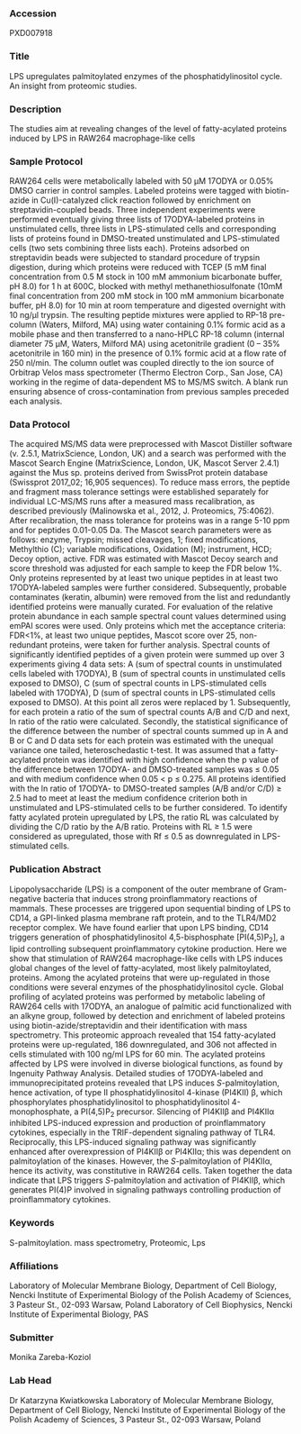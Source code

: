 ### Accession
PXD007918

### Title
LPS upregulates palmitoylated enzymes of the phosphatidylinositol cycle. An insight from proteomic studies.

### Description
The studies aim at revealing changes of the level of fatty-acylated proteins induced  by LPS in RAW264 macrophage-like cells

### Sample Protocol
RAW264 cells were metabolically labeled with 50 μM 17ODYA or 0.05% DMSO carrier in control samples. Labeled proteins were tagged with biotin-azide in Cu(I)-catalyzed click reaction followed by enrichment on streptavidin-coupled beads. Three independent experiments were performed eventually giving three lists of 17ODYA-labeled proteins in unstimulated cells, three lists in LPS-stimulated cells and corresponding lists of proteins found in DMSO-treated unstimulated and LPS-stimulated cells (two sets combining three lists each). Proteins adsorbed on streptavidin beads were subjected to standard procedure of trypsin digestion, during which proteins were reduced with TCEP (5 mM final concentration from 0.5 M stock in 100 mM ammonium bicarbonate buffer, pH 8.0) for 1 h at 600C, blocked with methyl methanethiosulfonate (10mM final concentration from 200 mM stock in 100 mM ammonium bicarbonate buffer, pH 8.0) for 10 min at room temperature and digested overnight with 10 ng/μl trypsin. The resulting peptide mixtures were applied to RP-18 pre-column (Waters, Milford, MA) using water containing 0.1% formic acid as a mobile phase and then transferred to a nano-HPLC RP-18 column (internal diameter 75 µM, Waters, Milford MA) using acetonitrile gradient (0 – 35% acetonitrile in 160 min) in the presence of 0.1% formic acid at a flow rate of 250 nl/min. The column outlet was coupled directly to the ion source of Orbitrap Velos mass spectrometer (Thermo Electron Corp., San Jose, CA) working in the regime of data-dependent MS to MS/MS switch. A blank run ensuring absence of cross-contamination from previous samples preceded each analysis.

### Data Protocol
The acquired MS/MS data were preprocessed with Mascot Distiller software (v. 2.5.1, MatrixScience, London, UK) and a search was performed with the Mascot Search Engine (MatrixScience, London, UK, Mascot Server 2.4.1) against the Mus sp.  proteins derived from SwissProt protein database (Swissprot 2017_02; 16,905 sequences). To reduce mass errors, the peptide and fragment mass tolerance settings were established separately for individual LC-MS/MS runs after a measured mass recalibration, as described previously (Malinowska et al., 2012, J. Proteomics, 75:4062). After recalibration, the mass tolerance for proteins was in a range 5-10 ppm and for peptides 0.01-0.05 Da. The Mascot search parameters were as follows: enzyme, Trypsin; missed cleavages, 1; fixed modifications, Methylthio (C); variable modifications, Oxidation (M); instrument, HCD; Decoy option, active. FDR was estimated with Mascot Decoy search and score threshold was adjusted for each sample to keep the FDR below 1%. Only proteins represented by at least two unique peptides in at least two 17ODYA-labeled samples were further considered. Subsequently, probable contaminates (keratin, albumin) were removed from the list and redundantly identified proteins were manually curated. For evaluation of the relative protein abundance in each sample spectral count values determined using emPAI scores were used. Only proteins which met the acceptance criteria: FDR<1%, at least two unique peptides, Mascot score over 25, non-redundant proteins, were taken for further analysis. Spectral counts of significantly identified peptides of a given protein were summed up over 3 experiments giving 4 data sets: A (sum of spectral counts in unstimulated cells labeled with 17ODYA), B (sum of spectral counts in unstimulated cells exposed to DMSO), C (sum of spectral counts in LPS-stimulated cells labeled with 17ODYA), D (sum of spectral counts in LPS-stimulated cells exposed to DMSO). At this point all zeros were replaced by 1. Subsequently,  for each protein a ratio of the sum of spectral counts A/B and C/D and next,  ln ratio of the ratio were calculated. Secondly, the statistical significance of the difference between the number of spectral counts summed up in A and B or C and D data sets for each protein was estimated with the unequal variance one tailed, heteroschedastic t-test. It was assumed that a fatty-acylated protein was identified with high confidence when the p value of the difference between 17ODYA- and DMSO-treated samples was ≤ 0.05 and with medium confidence when 0.05 < p ≤ 0.275. All proteins identified with the ln ratio of 17ODYA- to DMSO-treated samples (A/B and/or C/D) ≥ 2.5 had to meet at least the medium confidence criterion both in unstimulated and LPS-stimulated cells to be further considered. To identify fatty acylated protein upregulated by LPS, the ratio RL was calculated  by dividing the C/D ratio by the A/B ratio. Proteins with RL ≥ 1.5 were considered as upregulated, those with Rf ≤ 0.5 as downregulated in LPS-stimulated cells.

### Publication Abstract
Lipopolysaccharide (LPS) is a component of the outer membrane of Gram-negative bacteria that induces strong proinflammatory reactions of mammals. These processes are triggered upon sequential binding of LPS to CD14, a GPI-linked plasma membrane raft protein, and to the TLR4/MD2 receptor complex. We have found earlier that upon LPS binding, CD14 triggers generation of phosphatidylinositol 4,5-bisphosphate [PI(4,5)P<sub>2</sub>], a lipid controlling subsequent proinflammatory cytokine production. Here we show that stimulation of RAW264 macrophage-like cells with LPS induces global changes of the level of fatty-acylated, most likely palmitoylated, proteins. Among the acylated proteins that were up-regulated in those conditions were several enzymes of the phosphatidylinositol cycle. Global profiling of acylated proteins was performed by metabolic labeling of RAW264 cells with 17ODYA, an analogue of palmitic acid functionalized with an alkyne group, followed by detection and enrichment of labeled proteins using biotin-azide/streptavidin and their identification with mass spectrometry. This proteomic approach revealed that 154 fatty-acylated proteins were up-regulated, 186 downregulated, and 306 not affected in cells stimulated with 100 ng/ml LPS for 60 min. The acylated proteins affected by LPS were involved in diverse biological functions, as found by Ingenuity Pathway Analysis. Detailed studies of 17ODYA-labeled and immunoprecipitated proteins revealed that LPS induces <i>S</i>-palmitoylation, hence activation, of type II phosphatidylinositol 4-kinase (PI4KII) &#x3b2;, which phosphorylates phosphatidylinositol to phosphatidylinositol 4-monophosphate, a PI(4,5)P<sub>2</sub> precursor. Silencing of PI4KII&#x3b2; and PI4KII&#x3b1; inhibited LPS-induced expression and production of proinflammatory cytokines, especially in the TRIF-dependent signaling pathway of TLR4. Reciprocally, this LPS-induced signaling pathway was significantly enhanced after overexpression of PI4KII&#x3b2; or PI4KII&#x3b1;; this was dependent on palmitoylation of the kinases. However, the <i>S</i>-palmitoylation of PI4KII&#x3b1;, hence its activity, was constitutive in RAW264 cells. Taken together the data indicate that LPS triggers <i>S</i>-palmitoylation and activation of PI4KII&#x3b2;, which generates PI(4)P involved in signaling pathways controlling production of proinflammatory cytokines.

### Keywords
S-palmitoylation. mass spectrometry, Proteomic, Lps

### Affiliations
Laboratory of Molecular Membrane Biology, Department of Cell Biology, Nencki Institute of Experimental Biology of the Polish Academy of Sciences, 3 Pasteur St., 02-093 Warsaw, Poland
Laboratory of Cell Biophysics, Nencki Institute of Experimental Biology, PAS

### Submitter
Monika Zareba-Koziol

### Lab Head
Dr Katarzyna Kwiatkowska
Laboratory of Molecular Membrane Biology, Department of Cell Biology, Nencki Institute of Experimental Biology of the Polish Academy of Sciences, 3 Pasteur St., 02-093 Warsaw, Poland


